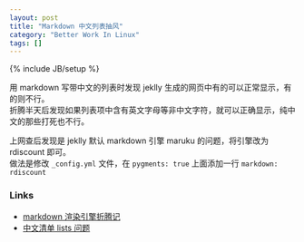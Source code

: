 ```yaml
---
layout: post
title: "Markdown 中文列表抽风"
category: "Better Work In Linux"
tags: []
---
```

{% include JB/setup %}

用 markdown 写带中文的列表时发现 jeklly 生成的网页中有的可以正常显示，有的则不行。   
折腾半天后发现如果列表项中含有英文字母等非中文字符，就可以正确显示，纯中文的那些打死也不行。

上网查后发现是 jeklly 默认 markdown 引擎 maruku 的问题，将引擎改为 rdiscount 即可。  
做法是修改 `_config.yml` 文件，在 `pygments: true` 上面添加一行 `markdown: rdiscount`

### Links

*   [markdown 渲染引擎折腾记](http://www.douban.com/note/147668553/)
*   [中文清单 lists 问题](http://www.v2ex.com/t/28800)
